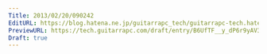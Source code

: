 ```yaml
---
Title: 2013/02/20/090242
EditURL: https://blog.hatena.ne.jp/guitarrapc_tech/guitarrapc-tech.hatenablog.com/atom/entry/6802418398340412443
PreviewURL: https://tech.guitarrapc.com/draft/entry/B6UfTF__y_dP6r9yAV3dGirlYzY
Draft: true
---
```


